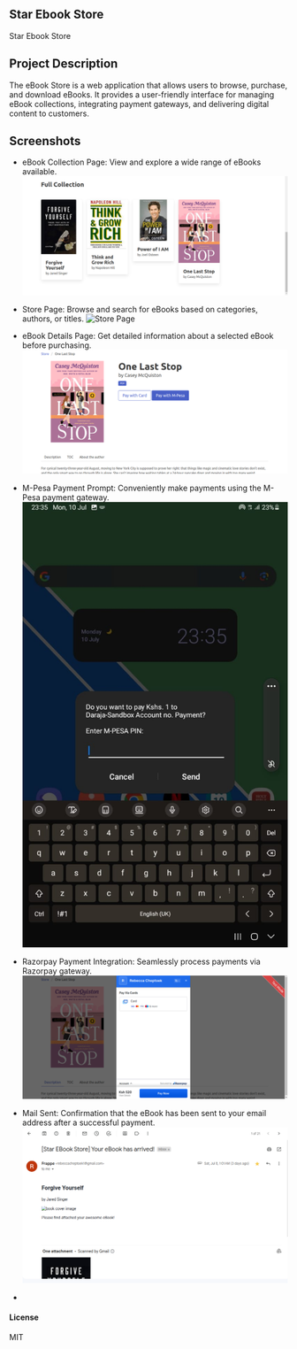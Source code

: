 ## Star Ebook Store

Star Ebook Store

## Project Description
The eBook Store is a web application that allows users to browse, purchase, and download eBooks. It provides a user-friendly interface for managing eBook collections, integrating payment gateways, and delivering digital content to customers.

## Screenshots

- eBook Collection Page: View and explore a wide range of eBooks available.
![eBook Collection Page](screenshots/ebook-collection.png)

- Store Page: Browse and search for eBooks based on categories, authors, or titles.
![Store Page](screenshots/store.png)

- eBook Details Page: Get detailed information about a selected eBook before purchasing.
![eBook Details Page](screenshots/ebook.png)

- M-Pesa Payment Prompt: Conveniently make payments using the M-Pesa payment gateway.
![M-Pesa Payment Prompt](screenshots/mpesa-prompt.jpeg)

- Razorpay Payment Integration: Seamlessly process payments via Razorpay gateway.
![Razorpay Payment Integration](screenshots/razorpay-payment.png)

- Mail Sent: Confirmation that the eBook has been sent to your email address after a successful payment.
![Mail Sent](screenshots/mail-sent.png)
- 
#### License

MIT